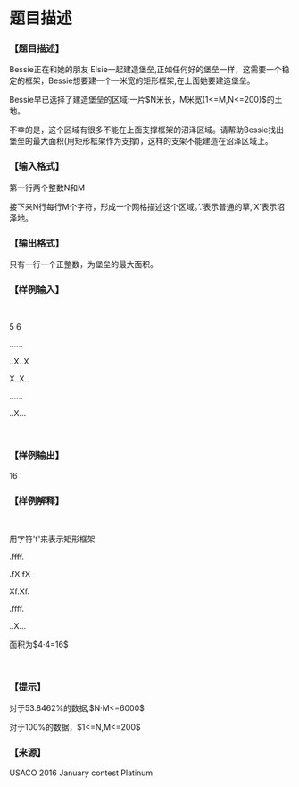 # 题目描述


<h3>
【题目描述】
</h3>
<p>
Bessie正在和她的朋友 Elsie一起建造堡垒,正如任何好的堡垒一样，这需要一个稳定的框架，Bessie想要建一个一米宽的矩形框架,在上面她要建造堡垒。
</p>
<p>
Bessie早已选择了建造堡垒的区域:一片$N米长，M米宽(1&lt;=M,N&lt;=200)$的土地。
</p>
<p>
不幸的是，这个区域有很多不能在上面支撑框架的沼泽区域。请帮助Bessie找出堡垒的最大面积(用矩形框架作为支撑)，这样的支架不能建造在沼泽区域上。
</p>
<h3>
【输入格式】
</h3>
<p>
第一行两个整数N和M
</p>
<p>
接下来N行每行M个字符，形成一个网格描述这个区域。’.’表示普通的草,’X’表示沼泽地。
</p>
<h3>
【输出格式】
</h3>
<p>
只有一行一个正整数，为堡垒的最大面积。
</p>
<h3>
【样例输入】
</h3>
<p>
<br/>
</p>
<p>
5 6
</p>
<p>
......
</p>
<p>
..X..X
</p>
<p>
X..X..
</p>
<p>
......
</p>
<p>
..X...
</p>
<p>
<br/>
</p>
<h3>
【样例输出】
</h3>
<p>
16
</p>
<h3>
【样例解释】
</h3>
<p>
<br/>
</p>
<p>
用字符&#39;f&#39;来表示矩形框架
</p>
<p>
.ffff.
</p>
<p>
.fX.fX
</p>
<p>
Xf.Xf.
</p>
<p>
.ffff.
</p>
<p>
..X...
</p>
<p>
面积为$4·4=16$
</p>
<p>
<br/>
</p>
<h3>
【提示】
</h3>
<p>
对于53.8462%的数据,$N·M&lt;=6000$
</p>
<p>
对于100%的数据，$1&lt;=N,M&lt;=200$
</p>
<h3>
【来源】
</h3>
<p>
USACO 2016 January contest Platinum
</p>
